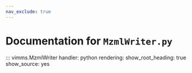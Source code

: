 ```yaml
---
nav_exclude: true
---
```

# Documentation for `MzmlWriter.py`

::: vimms.MzmlWriter
    handler: python
    rendering:
      show_root_heading: true
      show_source: yes